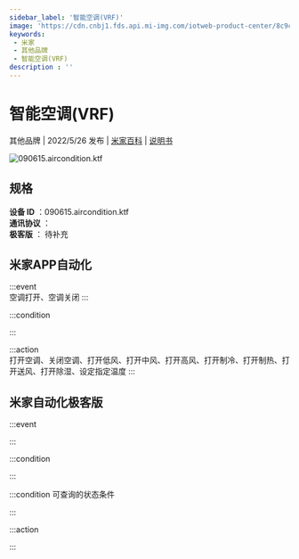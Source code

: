 ```yaml
---
sidebar_label: '智能空调(VRF)'
image: 'https://cdn.cnbj1.fds.api.mi-img.com/iotweb-product-center/8c9cdeae2e2775c670e8d69897f815ad_1649664221321.png?GalaxyAccessKeyId=AKVGLQWBOVIRQ3XLEW&Expires=9223372036854775807&Signature=YoPW4NuJs/32AoojJ9gNIbW5RGI='
keywords: 
 - 米家
 - 其他品牌
 - 智能空调(VRF)
description : ''
---
```

# 智能空调(VRF)

其他品牌 | 2022/5/26 发布 | [米家百科](https://home.mi.com/webapp/content/baike/product/index.html?model=090615.aircondition.ktf) | [说明书](https://home.mi.com/views/introduction.html?model=090615.aircondition.ktf&region=cn)

![090615.aircondition.ktf](https://cdn.cnbj1.fds.api.mi-img.com/iotweb-product-center/8c9cdeae2e2775c670e8d69897f815ad_1649664221321.png?GalaxyAccessKeyId=AKVGLQWBOVIRQ3XLEW&Expires=9223372036854775807&Signature=YoPW4NuJs/32AoojJ9gNIbW5RGI=)

## 规格  
> 
**设备 ID** ：090615.aircondition.ktf  
**通讯协议** ：  
**极客版**  ： 待补充 


## 米家APP自动化  

:::event  
空调打开、空调关闭
:::

:::condition  

:::

:::action   
打开空调、关闭空调、打开低风、打开中风、打开高风、打开制冷、打开制热、打开送风、打开除湿、设定指定温度
:::

## 米家自动化极客版  

:::event  

:::

:::condition  

:::

:::condition 可查询的状态条件  

:::

:::action  

:::

        
